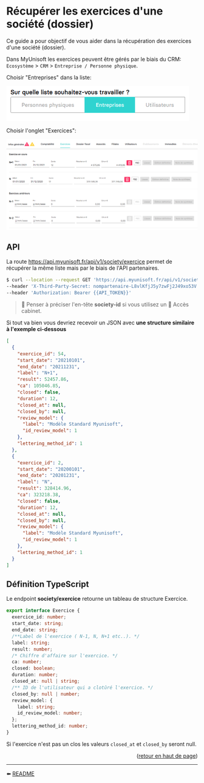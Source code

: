 <span id="readme-top"></span>

# Récupérer les exercices d'une société (dossier)
Ce guide a pour objectif de vous aider dans la récupération des exercices d'une société (dossier).

Dans MyUnisoft les exercices peuvent être gérés par le biais du CRM: `Ecosystème` > `CRM` > `Entreprise / Personne physique`.

Choisir "Entreprises" dans la liste:

![](./images/crm_list_entreprises.PNG)

Choisir l'onglet "Exercices":

![](./images/exercices.PNG)

## API

La route https://api.myunisoft.fr/api/v1/society/exercice permet de récupérer la même liste mais par le biais de l'API partenaires.

```bash
$ curl --location --request GET 'https://api.myunisoft.fr/api/v1/society/exercice' \
--header 'X-Third-Party-Secret: nompartenaire-L8vlKfjJ5y7zwFj2J49xo53V' \
--header 'Authorization: Bearer {{API_TOKEN}}'
```

> 👀 Penser à préciser l'en-tête **society-id** si vous utilisez un 🔹 Accès cabinet.

Si tout va bien vous devriez recevoir un JSON avec **une structure similaire à l'exemple ci-dessous**
```json
[
  {
    "exercice_id": 54,
    "start_date": "20210101",
    "end_date": "20211231",
    "label": "N+1",
    "result": 52457.86,
    "ca": 105046.85,
    "closed": false,
    "duration": 12,
    "closed_at": null,
    "closed_by": null,
    "review_model": {
      "label": "Modèle Standard Myunisoft",
      "id_review_model": 1
    },
    "lettering_method_id": 1
  },
  {
    "exercice_id": 2,
    "start_date": "20200101",
    "end_date": "20201231",
    "label": "N",
    "result": 328414.96,
    "ca": 323218.38,
    "closed": false,
    "duration": 12,
    "closed_at": null,
    "closed_by": null,
    "review_model": {
      "label": "Modèle Standard Myunisoft",
      "id_review_model": 1
    },
    "lettering_method_id": 1
  }
]
```

## Définition TypeScript

Le endpoint **society/exercice** retourne un tableau de structure Exercice.

```ts
export interface Exercice {
  exercice_id: number;
  start_date: string;
  end_date: string;
  /**Label de l'exercice ( N-1, N, N+1 etc..). */
  label: string;
  result: number;
  /* Chiffre d'affaire sur l'exercice. */
  ca: number;
  closed: boolean;
  duration: number;
  closed_at: null | string;
  /** ID de l'utilisateur qui a clotûré l'exercice. */
  closed_by: null | number;
  review_model: {
    label: string;
    id_review_model: number;
  };
  lettering_method_id: number;
}
```

Si l'exercice n'est pas un clos les valeurs `closed_at` et `closed_by` seront null.

<p align="right">(<a href="#readme-top">retour en haut de page</a>)</p>

---

⬅️ [README](../README.md)
